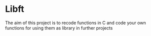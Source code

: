 # Libft

The aim of this project is to recode functions in C and code your own functions for using them as library in further projects
